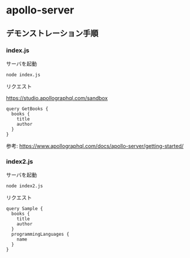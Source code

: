 # apollo-server

## デモンストレーション手順

### index.js

サーバを起動

```console
node index.js
```

リクエスト

https://studio.apollographql.com/sandbox

```
query GetBooks {
  books {
    title
    author
  }
}
```

参考: https://www.apollographql.com/docs/apollo-server/getting-started/

### index2.js

サーバを起動

```console
node index2.js
```

リクエスト

```
query Sample {
  books {
    title
    author
  }
  programmingLanguages {
    name
  }
}
```
